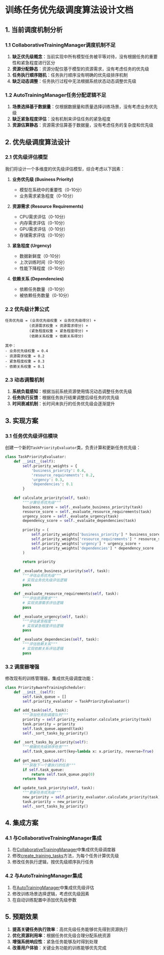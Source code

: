 # 训练任务优先级调度算法设计文档

## 1. 当前调度机制分析

### 1.1 CollaborativeTrainingManager调度机制不足

1. **缺乏优先级概念**：当前实现中所有模型任务被平等对待，没有根据任务的重要性和紧急程度进行区分
2. **资源分配静态**：资源分配仅基于模型的资源需求，没有考虑任务的优先级
3. **任务执行顺序随机**：任务执行顺序没有明确的优先级排序机制
4. **缺乏动态调整**：任务执行过程中无法根据系统状态动态调整优先级

### 1.2 AutoTrainingManager任务分配逻辑不足

1. **场景选择基于数据量**：仅根据数据量和质量选择训练场景，没有考虑业务优先级
2. **缺乏紧急程度评估**：没有机制来评估任务的紧急程度
3. **资源估算静态**：资源需求估算基于数据量，没有考虑任务的复杂度和优先级

## 2. 优先级调度算法设计

### 2.1 优先级评估模型

我们将设计一个多维度的优先级评估模型，综合考虑以下因素：

1. **业务优先级 (Business Priority)**
   - 模型在系统中的重要性（0-10分）
   - 业务需求紧急程度（0-10分）

2. **资源需求 (Resource Requirements)**
   - CPU需求评估（0-10分）
   - 内存需求评估（0-10分）
   - GPU需求评估（0-10分）
   - 存储需求评估（0-10分）

3. **紧急程度 (Urgency)**
   - 数据新鲜度（0-10分）
   - 上次训练时间（0-10分）
   - 性能下降程度（0-10分）

4. **依赖关系 (Dependencies)**
   - 依赖任务数量（0-10分）
   - 被依赖任务数量（0-10分）

### 2.2 优先级计算公式

```
任务优先级 = (业务优先级权重 × 业务优先级得分) + 
           (资源需求权重 × 资源需求得分) + 
           (紧急程度权重 × 紧急程度得分) + 
           (依赖关系权重 × 依赖关系得分)

其中：
- 业务优先级权重 = 0.4
- 资源需求权重 = 0.2
- 紧急程度权重 = 0.3
- 依赖关系权重 = 0.1
```

### 2.3 动态调整机制

1. **系统负载感知**：根据当前系统资源使用情况动态调整任务优先级
2. **任务执行反馈**：根据任务执行结果调整后续任务的优先级
3. **时间衰减机制**：长时间未执行的任务优先级会逐渐提升

## 3. 实现方案

### 3.1 任务优先级评估模块

创建一个新的`TaskPriorityEvaluator`类，负责计算和更新任务优先级：

```python
class TaskPriorityEvaluator:
    def __init__(self):
        self.priority_weights = {
            'business_priority': 0.4,
            'resource_requirements': 0.2,
            'urgency': 0.3,
            'dependencies': 0.1
        }
    
    def calculate_priority(self, task):
        """计算任务优先级"""
        business_score = self._evaluate_business_priority(task)
        resource_score = self._evaluate_resource_requirements(task)
        urgency_score = self._evaluate_urgency(task)
        dependency_score = self._evaluate_dependencies(task)
        
        priority = (
            self.priority_weights['business_priority'] * business_score +
            self.priority_weights['resource_requirements'] * resource_score +
            self.priority_weights['urgency'] * urgency_score +
            self.priority_weights['dependencies'] * dependency_score
        )
        
        return priority
    
    def _evaluate_business_priority(self, task):
        """评估业务优先级"""
        # 实现业务优先级评估逻辑
        pass
    
    def _evaluate_resource_requirements(self, task):
        """评估资源需求"""
        # 实现资源需求评估逻辑
        pass
    
    def _evaluate_urgency(self, task):
        """评估紧急程度"""
        # 实现紧急程度评估逻辑
        pass
    
    def _evaluate_dependencies(self, task):
        """评估依赖关系"""
        # 实现依赖关系评估逻辑
        pass
```

### 3.2 调度器增强

修改现有的训练管理器，集成优先级调度功能：

```python
class PriorityAwareTrainingScheduler:
    def __init__(self):
        self.task_queue = []
        self.priority_evaluator = TaskPriorityEvaluator()
    
    def add_task(self, task):
        """添加任务到调度队列"""
        priority = self.priority_evaluator.calculate_priority(task)
        task.priority = priority
        self.task_queue.append(task)
        self._sort_tasks_by_priority()
    
    def _sort_tasks_by_priority(self):
        """根据优先级排序任务"""
        self.task_queue.sort(key=lambda x: x.priority, reverse=True)
    
    def get_next_task(self):
        """获取下一个要执行的任务"""
        if self.task_queue:
            return self.task_queue.pop(0)
        return None
    
    def update_task_priority(self, task):
        """更新任务优先级"""
        new_priority = self.priority_evaluator.calculate_priority(task)
        task.priority = new_priority
        self._sort_tasks_by_priority()
```

## 4. 集成方案

### 4.1 与CollaborativeTrainingManager集成

1. 在[CollaborativeTrainingManager](file:///d:/Projects/Unified-AI-Project/training/collaborative_training_manager.py#L33-L180)中集成优先级调度器
2. 修改[create_training_tasks](file:///d:/Projects/Unified-AI-Project/training/collaborative_training_manager.py#L120-L147)方法，为每个任务计算优先级
3. 修改任务执行逻辑，按优先级顺序执行任务

### 4.2 与AutoTrainingManager集成

1. 在[AutoTrainingManager](file:///d:/Projects/Unified-AI-Project/training/auto_training_manager.py#L36-L180)中集成优先级评估
2. 修改训练场景选择逻辑，考虑优先级因素
3. 在自动训练配置中添加优先级参数

## 5. 预期效果

1. **提高关键任务执行效率**：高优先级任务能够优先得到资源执行
2. **优化资源利用率**：根据任务优先级合理分配系统资源
3. **增强系统响应性**：紧急任务能够及时得到处理
4. **改善用户体验**：关键业务功能的训练能够优先完成